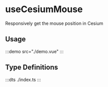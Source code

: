 # useCesiumMouse

Responsively get the mouse position in Cesium

## Usage

:::demo src="./demo.vue"
:::

## Type Definitions

:::dts ./index.ts
:::
